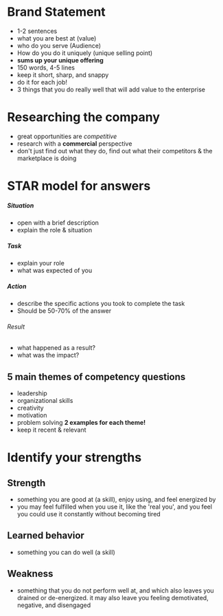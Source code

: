 # Brand Statement
- 1-2 sentences
- what you are best at (value)
- who do you serve (Audience)
- How do you do it uniquely (unique selling point)
- **sums up your unique offering**
- 150 words, 4-5 lines
- keep it short, sharp, and snappy
- do it for each job!
- 3 things that you do really well that will add value to the enterprise

# Researching the company
- great opportunities are *competitive*
- research with a **commercial** perspective
- don't just find out what they do, find out what their competitors & the marketplace is doing

# STAR model for answers
##### Situation
- open with a brief description
- explain the role & situation
##### Task
- explain your role
- what was expected of you
##### Action
- describe the specific actions you took to complete the task
- Should be 50-70% of the answer
###### Result
- what happened as a result?
- what was the impact?

## 5 main themes of competency questions
- leadership
- organizational skills
- creativity
- motivation
- problem solving
**2 examples for each theme!**
- keep it recent & relevant

# Identify your strengths
## Strength
- something you are good at (a skill), enjoy using, and feel energized by
- you may feel fulfilled when you use it, like the 'real you', and you feel you could use it constantly without becoming tired
## Learned behavior
- something you can do well (a skill)
## Weakness
- something that you do not perform well at, and which also leaves you drained or de-energized. it may also leave you feeling demotivated, negative, and disengaged
